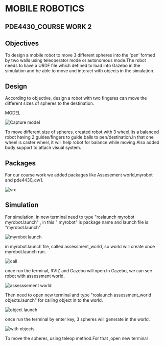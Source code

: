#           MOBILE ROBOTICS

## PDE4430_COURSE WORK 2

## Objectives

   To design a  mobile robot to move 3 different spheres into the ‘pen’ formed by two walls using teleoperator mode or autonomous mode.The robot needs to have a URDF file which defined to load into Gazebo in the simulation and be able to move and interact with objects in the simulation. 

## Design

  According to objective, design a robot with two fingeres can move the different sizes of spheres to the destination. 
  
    
 MODEL
  
  
  ![Capture model](https://user-images.githubusercontent.com/117764288/212550730-ead16d94-aafc-4113-aa00-a57f6f19e6f0.JPG)
  
  
  

To move different size of spheres, created robot with 3 wheel,Its a balanced robot having 2 guides/fingers to guide balls to pen/destination.In that one wheel is caster wheel, it will help robot for balance while moving.Also added body support to attach visual system.

## Packages

For our course work we added  packages like Assesement world,myrobot and pde4430_cw1.


  ![src](https://user-images.githubusercontent.com/117764288/212551390-add17eef-988c-4f7d-8e89-3dfb99b21bad.JPG)
  
## Simulation

   For simulation, in new terminal need to type "roslaunch myrobot myrobot.launch" , in this " myrobot" is package name and launch file is "myrobot.launch"
   
   ![myrobot launch](https://user-images.githubusercontent.com/117764288/212552600-e630df67-c0bb-457c-a16c-13458029aa48.JPG)
   
   in myrobot.launch file, called assessment_world, so world will create once myrobot.launch run.
   
   ![call](https://user-images.githubusercontent.com/117764288/212552919-9a4fefa7-4cb0-4de4-befe-3d39aab36d92.JPG)
   
   once run the terminal, RVIZ and Gazebo will open.In Gazebo, we can see robot with assessment world.
   
   ![assesssement world](https://user-images.githubusercontent.com/117764288/212553179-fd947cd8-3d4c-4c17-bb3b-efb0daab43c2.JPG)

   

   Then need to open new terminal  and type "roslaunch assessment_world objects.launch" for calling object in to the world.

   ![object launch](https://user-images.githubusercontent.com/117764288/212553015-75de1198-1967-45a6-b2b4-177c97528032.JPG)
   
   once run the terminal by enter key,  3 spheres will generate in the world.
   
   ![with objects](https://user-images.githubusercontent.com/117764288/212553282-0894d768-d42f-4cb4-baca-322c172c3a31.JPG)

   
   To move the spheres, using teleop method.For that ,open new terminal 


  
   

  

  
  






